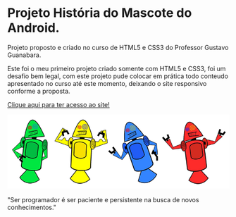 # Projeto História do Mascote do Android.
Projeto proposto e criado no curso de HTML5 e CSS3 do Professor Gustavo Guanabara.

Este foi o meu primeiro projeto criado somente com HTML5 e CSS3, foi um desafio bem legal, com este projeto pude colocar em prática todo conteudo apresentado no curso até este momento, deixando o site responsivo conforme a proposta.

<a href="https://munhozrufino.github.io/projeto-site-android/" target="_blank" >Clique aqui para ter acesso ao site!</a>

<img src="imagens/imagem-dan-droids/dan-droids.png" alt="imagem-cordel">

"Ser programador é ser paciente e persistente na busca de novos conhecimentos."
